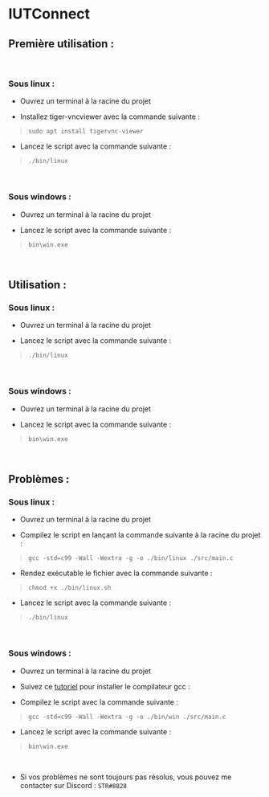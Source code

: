 # IUTConnect

## Première utilisation :

</br>

### Sous linux :

- Ouvrez un terminal à la racine du projet

- Installez tiger-vncviewer avec la commande suivante :  
> `sudo apt install tigervnc-viewer`

- Lancez le script avec la commande suivante :
> `./bin/linux`

</br>

### Sous windows :

- Ouvrez un terminal à la racine du projet

- Lancez le script avec la commande suivante :
> `bin\win.exe`

</br>

## Utilisation :

### Sous linux :

- Ouvrez un terminal à la racine du projet

- Lancez le script avec la commande suivante :
> `./bin/linux`

</br>

### Sous windows :

- Ouvrez un terminal à la racine du projet

- Lancez le script avec la commande suivante :
> `bin\win.exe`

</br>

## Problèmes :

### Sous linux :

- Ouvrez un terminal à la racine du projet

- Compilez le script en lançant la commande suivante à la racine du projet :
> `gcc -std=c99 -Wall -Wextra -g -o ./bin/linux ./src/main.c`

- Rendez exécutable le fichier avec la commande suivante :
> `chmod +x ./bin/linux.sh`

- Lancez le script avec la commande suivante :
> `./bin/linux`

</br>

### Sous windows :

- Ouvrez un terminal à la racine du projet

- Suivez ce [tutoriel](https://fr.wikihow.com/compiler-un-programme-en-C-avec-le-compilateur-GNU-GCC#Utiliser-MinGW-sous-Windows) pour installer le compilateur gcc :

- Compilez le script avec la commande suivante :
> `gcc -std=c99 -Wall -Wextra -g -o ./bin/win ./src/main.c`

- Lancez le script avec la commande suivante :
> `bin\win.exe`

</br>

- Si vos problèmes ne sont toujours pas résolus, vous pouvez me contacter sur Discord : `STR#8828`
